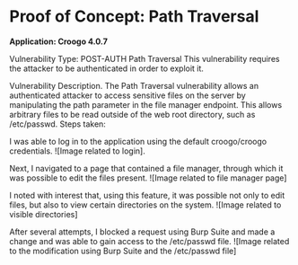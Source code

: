 # Proof of Concept: Path Traversal

**Application: Croogo 4.0.7**

Vulnerability Type: POST-AUTH Path Traversal This vulnerability requires the attacker to be authenticated in order to exploit it.

Vulnerability Description. The Path Traversal vulnerability allows an authenticated attacker to access sensitive files on the server by manipulating the path parameter in the file manager endpoint. This allows arbitrary files to be read outside of the web root directory, such as /etc/passwd. Steps taken:

I was able to log in to the application using the default croogo/croogo credentials. ![Image related to login].

Next, I navigated to a page that contained a file manager, through which it was possible to edit the files present. ![Image related to file manager page]

I noted with interest that, using this feature, it was possible not only to edit files, but also to view certain directories on the system. ![Image related to visible directories]

After several attempts, I blocked a request using Burp Suite and made a change and was able to gain access to the /etc/passwd file. ![Image related to the modification using Burp Suite and the /etc/passwd file]

